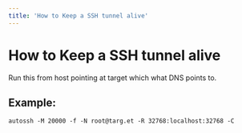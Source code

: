 ```yaml
---
title: 'How to Keep a SSH tunnel alive'
---
```


# How to Keep a SSH tunnel alive
Run this from host pointing at target which what DNS points to.  
## Example:  
```autossh -M 20000 -f -N root@targ.et -R 32768:localhost:32768 -C```